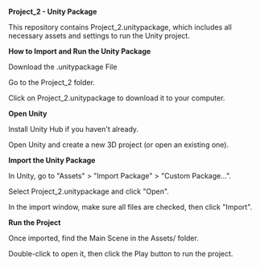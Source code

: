 **Project_2 - Unity Package**

This repository contains Project_2.unitypackage, which includes all necessary assets and settings to run the Unity project.

**How to Import and Run the Unity Package**

Download the .unitypackage File

Go to the Project_2 folder.

Click on Project_2.unitypackage to download it to your computer.

**Open Unity**

Install Unity Hub if you haven't already.

Open Unity and create a new 3D project (or open an existing one).

**Import the Unity Package**

In Unity, go to "Assets" > "Import Package" > "Custom Package...".

Select Project_2.unitypackage and click "Open".

In the import window, make sure all files are checked, then click "Import".

**Run the Project**

Once imported, find the Main Scene in the Assets/ folder.

Double-click to open it, then click the Play button to run the project. 
